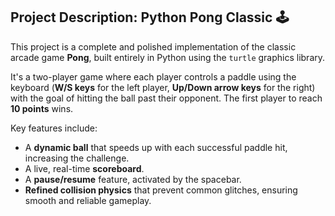 



## Project Description: Python Pong Classic 🕹️

This project is a complete and polished implementation of the classic arcade game **Pong**, built entirely in Python using the `turtle` graphics library.

It's a two-player game where each player controls a paddle using the keyboard (**W/S keys** for the left player, **Up/Down arrow keys** for the right) with the goal of hitting the ball past their opponent. The first player to reach **10 points** wins.

Key features include:
* A **dynamic ball** that speeds up with each successful paddle hit, increasing the challenge.
* A live, real-time **scoreboard**.
* A **pause/resume** feature, activated by the spacebar.
* **Refined collision physics** that prevent common glitches, ensuring smooth and reliable gameplay.

